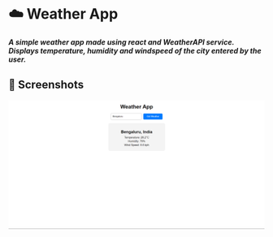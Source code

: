 # ☁️ Weather App
***A simple weather app made using react and WeatherAPI service. Displays temperature, humidity and windspeed of the city entered by the user.***

## 📸 Screenshots

![alt text](image.png)
